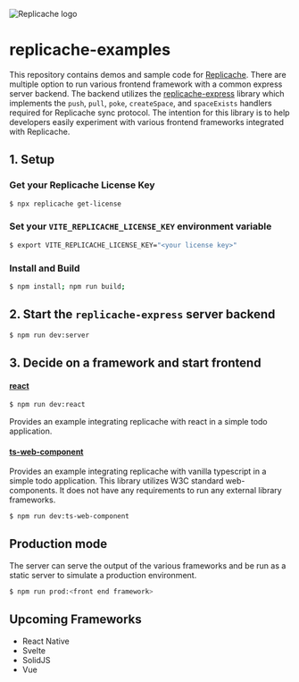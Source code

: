 ![Replicache logo](https://uploads-ssl.webflow.com/623a2f46e064937599256c2d/6269e72c61073c3d561a5015_Lockup%20v2.svg)

# replicache-examples

This repository contains demos and sample code for [Replicache](https://replicache.dev/). There are multiple option to run various frontend framework with a common express server backend. The backend utilizes the [replicache-express](https://github.com/rocicorp/replicache-express) library which implements the `push`, `pull`, `poke`, `createSpace`, and `spaceExists` handlers required for Replicache sync protocol. The intention for this library is to help developers easily experiment with various frontend frameworks integrated with Replicache.

## 1. Setup

### Get your Replicache License Key

```bash
$ npx replicache get-license
```

### Set your `VITE_REPLICACHE_LICENSE_KEY` environment variable

```bash
$ export VITE_REPLICACHE_LICENSE_KEY="<your license key>"
```

### Install and Build

```bash
$ npm install; npm run build;
```

## 2. Start the `replicache-express` server backend

```bash
$ npm run dev:server
```

## 3. Decide on a framework and start frontend

#### [react](/react)

```bash
$ npm run dev:react
```

Provides an example integrating replicache with react in a simple todo application.

#### [ts-web-component](/ts-web-component)

Provides an example integrating replicache with vanilla typescript in a simple todo application. This library utilizes W3C standard web-components. It does not have any requirements to run any external library frameworks.

```bash
$ npm run dev:ts-web-component
```

## Production mode

The server can serve the output of the various frameworks and be run as a static server to simulate a production environment.

```bash
$ npm run prod:<front end framework>
```

## Upcoming Frameworks

- React Native
- Svelte
- SolidJS
- Vue

